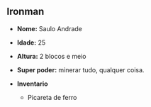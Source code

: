 Ironman
-------

- **Nome:** Saulo Andrade
- **Idade:** 25
- **Altura:** 2 blocos e meio
- **Super poder:** minerar tudo, qualquer coisa.

- **Inventario**
	- Picareta de ferro